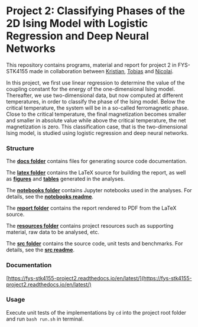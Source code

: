 # Project 2: Classifying Phases of the 2D Ising Model with Logistic Regression and Deep Neural Networks

This repository contains programs, material and report for project 2 in FYS-STK4155 made in collaboration between [Kristian](https://github.com/KristianWold), [Tobias](https://github.com/vxkc) and [Nicolai](https://github.com/nicolossus).

In this project, we first use linear regression to determine the value of the coupling constant for the energy of the one-dimensional Ising model. Thereafter, we use two-dimensional data, but now computed at different temperatures, in order to classify the phase of the Ising model. Below the critical temperature, the system will be in a so-called ferromagnetic phase. Close to the critical temperature, the final magnetization becomes smaller and smaller in absolute value while above the critical temperature, the net magnetization is zero. This classification case, that is the two-dimensional Ising model, is studied using logistic regression and deep neural networks.

### Structure

The __[docs folder](https://github.com/nicolossus/FYS-STK4155-Project2/tree/master/docs)__ contains files for generating source code documentation.

The __[latex folder](https://github.com/nicolossus/FYS-STK4155-Project2/tree/master/latex)__ contains the LaTeX source for building the report, as well as __[figures](https://github.com/nicolossus/FYS-STK4155-Project2/tree/master/latex/figures)__ and __[tables](https://github.com/nicolossus/FYS-STK4155-Project2/tree/master/tables)__ generated in the analyses.

The __[notebooks folder](https://github.com/nicolossus/FYS-STK4155-Project2/tree/master/notebooks)__ contains Jupyter notebooks used in the analyses. For details, see the __[notebooks readme](https://github.com/nicolossus/FYS-STK4155-Project2/blob/master/notebooks/README.md)__.

The __[report folder](https://github.com/nicolossus/FYS-STK4155-Project2/tree/master/report)__ contains the report rendered to PDF from the LaTeX source.

The __[resources folder](https://github.com/nicolossus/FYS-STK4155-Project2/tree/master/resources)__ contains project resources such as supporting material, raw data to be analysed, etc.

The __[src folder](https://github.com/nicolossus/FYS-STK4155-Project2/tree/master/src)__ contains the source code, unit tests and benchmarks. For details, see the __[src readme](https://github.com/nicolossus/FYS-STK4155-Project2/blob/master/src/README.md)__.

### Documentation

[https://fys-stk4155-project2.readthedocs.io/en/latest/](https://fys-stk4155-project2.readthedocs.io/en/latest/)

### Usage

Execute unit tests of the implementations by `cd` into the project root folder and run `bash run.sh` in terminal.
